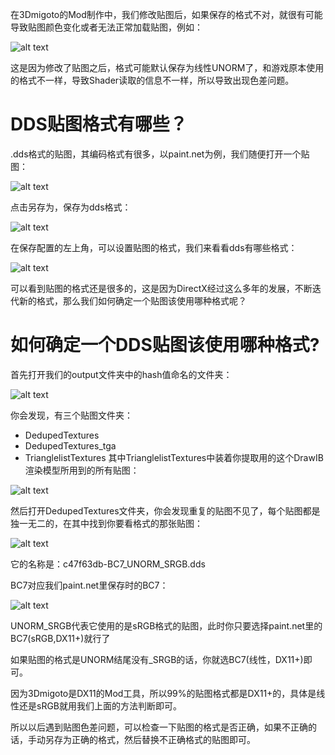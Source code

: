 在3Dmigoto的Mod制作中，我们修改贴图后，如果保存的格式不对，就很有可能导致贴图颜色变化或者无法正常加载贴图，例如：

![alt text](image.png)

这是因为修改了贴图之后，格式可能默认保存为线性UNORM了，和游戏原本使用的格式不一样，导致Shader读取的信息不一样，所以导致出现色差问题。

# DDS贴图格式有哪些？
.dds格式的贴图，其编码格式有很多，以paint.net为例，我们随便打开一个贴图：

![alt text](image-1.png)

点击另存为，保存为dds格式：

![alt text](image-2.png)

在保存配置的左上角，可以设置贴图的格式，我们来看看dds有哪些格式：

![alt text](image-3.png)

可以看到贴图的格式还是很多的，这是因为DirectX经过这么多年的发展，不断迭代新的格式，那么我们如何确定一个贴图该使用哪种格式呢？

# 如何确定一个DDS贴图该使用哪种格式?

首先打开我们的output文件夹中的hash值命名的文件夹：

![alt text](image-4.png)

你会发现，有三个贴图文件夹：
- DedupedTextures
- DedupedTextures_tga
- TrianglelistTextures
其中TrianglelistTextures中装着你提取用的这个DrawIB渲染模型所用到的所有贴图：

![alt text](image-5.png)

然后打开DedupedTextures文件夹，你会发现重复的贴图不见了，每个贴图都是独一无二的，在其中找到你要看格式的那张贴图：

![alt text](image-6.png)

它的名称是：c47f63db-BC7_UNORM_SRGB.dds

BC7对应我们paint.net里保存时的BC7：

![alt text](image-7.png)

UNORM_SRGB代表它使用的是sRGB格式的贴图，此时你只要选择paint.net里的BC7(sRGB,DX11+)就行了

如果贴图的格式是UNORM结尾没有_SRGB的话，你就选BC7(线性，DX11+)即可。

因为3Dmigoto是DX11的Mod工具，所以99%的贴图格式都是DX11+的，具体是线性还是sRGB就用我们上面的方法判断即可。

所以以后遇到贴图色差问题，可以检查一下贴图的格式是否正确，如果不正确的话，手动另存为正确的格式，然后替换不正确格式的贴图即可。
